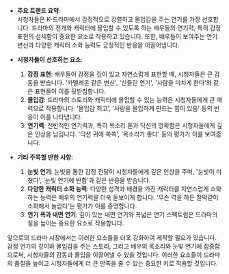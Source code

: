 - **주요 트렌드 요약**:  
  시청자들은 K-드라마에서 감정적으로 강렬하고 몰입감을 주는 연기를 가장 선호합니다. 드라마의 전개와 캐릭터에 몰입할 수 있도록 하는 배우들의 연기력, 특히 감정 표현의 섬세함이 중요한 요소로 작용하고 있습니다. 또한, 배우들이 보여주는 연기 변신과 다양한 캐릭터 소화 능력도 긍정적인 반응을 이끌어냅니다.

- **시청자들이 선호하는 요소**:
  1. **감정 표현**: 배우들이 감정을 깊이 있고 자연스럽게 표현할 때, 시청자들은 큰 감동을 받습니다. '카멜레온 같은 변신', '신들린 연기', '사람을 미치게 한다'와 같은 표현들이 이를 뒷받침합니다.
  2. **몰입감**: 드라마의 스토리와 캐릭터에 몰입할 수 있는 능력은 시청자들에게 큰 매력으로 작용합니다. '몰입감 최고', '사람을 몰입하게 만드는 힘이 있음' 등의 반응이 이를 나타냅니다.
  3. **연기력**: 전반적인 연기력과, 특히 목소리 톤과 딕션의 명확함은 시청자들에게 깊은 인상을 남깁니다. '딕션 귀에 쏙쏙', '목소리가 좋다' 등의 평가가 이를 보여줍니다.

- **기타 주목할 만한 사항**:
  1. **눈빛 연기**: 눈빛을 통한 감정 전달이 시청자들에게 깊은 인상을 주며, '눈빛이 미쳤다', '눈빛 연기에 반함'과 같은 반응을 받습니다.
  2. **다양한 캐릭터 소화 능력**: 다양한 성격과 배경을 가진 캐릭터를 자연스럽게 소화하는 능력은 배우의 연기력을 더욱 돋보이게 합니다. '무슨 역을 하든 찰떡같이 소화해서 놀랍다'는 평가가 이를 증명합니다.
  3. **연기 폭과 내면 연기**: 깊이 있는 내면 연기와 폭넓은 연기 스펙트럼은 드라마의 질을 높이는 중요한 요소로 작용합니다.

앞으로의 드라마 시장에서는 이러한 요소들을 더욱 강화하여 제작할 필요가 있습니다. 감정 연기의 깊이와 몰입감을 주는 스토리, 그리고 배우의 목소리와 눈빛 연기에 집중함으로써, 시청자들의 감동과 몰입을 이끌어낼 수 있을 것입니다. 이러한 요소들이 드라마의 품질을 높이고 시청자들에게 더 큰 만족을 줄 수 있는 중요한 키로 작용할 것입니다.